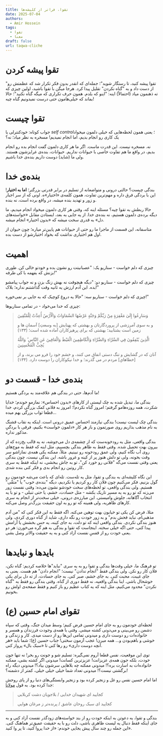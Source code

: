 ```yaml
---
title: تقوا، فراتر از کلیشه‌ها
date: 2025-07-04
authors:
  - Amir Hossein
tags:
  - تقوا
  - معنا
draft: false
url: taqwa-cliche
---
```

# تقوا پیشه کردن
"تقوا پیشه کنید، تا رستگار شوید"؛ جمله‌ای که انقدر بدون فکر تکرار شد که عظمتش رو از دست داد و به "گناه نکردن" تقلیل پیدا کرد. هرجا میگن با تقوا باشید، اولین چیزی که ته ذهنمون میاد (احتمالاً) اینه: "اینو که بلدم. همون حرف تکراری که میگه گناه نکنید"؛ حالا بماند که خیلی‌هامون حتی درست نمیدونیم گناه چیه!
# تقوا چیست

جواب کوتاه: خودکنترلی یا *self control*؛ یعنی همون لحظه‌هایی که خیلی دلمون میخواد یک کاری رو انجام بدیم، اما انجام نمیدیم! مسخره به نظر میاد؛ نه؟

نه. مسخره نیست. این قدرت ماست. اگر ما هر کاری دلمون گفت انجام بده رو انجام بدیم، در واقع ما هم تفاوت خاصی با حیوانات نداریم. حیوانات، بنده‌ی غرایزشون هستند. ولی ما (شاید) دوست داریم بنده‌ی خدا باشیم. 

# بنده‌ی خدا
بندگی چیست؟ حالتی درونی و متواضعانه از تسلیم در برابر قدرتی بزرگتر؛ **اما به اختیار**! این با بردگی فرق داره و مهم‌ترین تفاوت، همون کلمه‌ی «اختیار»ه. اونی که از سر اجبار و زور و تهدید بنده میشه، در واقع برده است، نه بنده.

حالا ربطش به تقوا چیه؟ 
مسئله اینه که، وقتی هر کاری دلمون میخواد انجام میدیم، ما دیگه برده‌ی دلمون هستیم، نه بنده‌ی خدا. از یه جایی به بعد، ایستادن مقابل «خواسته‌های دل» به قدری سخت میشه که «بدون اختیار» انجام میشه. 

متاسفانه، این قسمت از ماجرا ما رو حتی از حیوانات هم پایین‌تر میاره؛ چون حیوان از اول هم اختیاری نداشت که بخواد اختیارشو از دست بده.

# اهمیت
چیزی که دلم خواست - سناریو یک: "عصبانیتت رو نشون بده و خودتو خالی کن. طوری بزنش که بفهمه با کی طرفه!"

چیزی که دلم خواست - سناریو دو: "دیگه هیچوقت نه بهش زنگ بزن و نه جواب پیامشو بده. این آدم ارزش یه ثانیه وقت گذاشتنم نداره؛ بلاک!"

چیزی که دلم خواست - سناریو سه: "حالا یه دروغ کوچیک که به جایی بر نمی‌خوره!"

چیزی که خدا می‌خواد - در تمامی سناریو‌ها: 

> وَسَارِعُوا إِلَىٰ مَغْفِرَةٍ مِنْ رَبِّكُمْ وَجَنَّةٍ عَرْضُهَا السَّمَاوَاتُ وَالْأَرْضُ أُعِدَّتْ لِلْمُتَّقِينَ
> 
> و به سوی آمرزشی از پروردگارتان و بهشتی که پهنایش [به وسعتِ] آسمان ها و زمین است بشتابید؛ بهشتی که برای پرهیزکاران آماده شده است؛ (۱۳۳)
> 
> الَّذِينَ يُنْفِقُونَ فِي السَّرَّاءِ وَالضَّرَّاءِ وَالْكَاظِمِينَ الْغَيْظَ وَالْعَافِينَ عَنِ النَّاسِ ۗ وَاللَّهُ يُحِبُّ الْمُحْسِنِينَ 
> 
> آنان که در گشایش و تنگ دستی انفاق می کنند، و خشم خود را فرو می برند، و از [خطاهایِ] مردم در می گذرند؛ و خدا نیکوکاران را دوست دارد. (۱۳۴)
# بنده‌ی خدا - قسمت دو
ما آدم‌ها، حتی در بندگی هم علاقه‌مند به بردگی هستیم! 

بندگی ما، تبدیل شده به چک لیستی از کار‌های «بدون احساس»: نمازمو خوندم؛ خدایا شکرت، همه روز‌ه‌هامو گرفتم؛ امروز گناه نکردم!؛ امروز به فلانی کمک بزرگی کردم، خدا قطعا ثواب بزرگی بهم میده...

بندگی چک لیست نیست! بندگی نیازمند احساس عمیق درونی است. اینکه یه نقاب قشنگ به نام مذهب بذاریم روی صورتمون و باز هر کار «دلمون خواست» بکنیم، فرقی با بردگیِ مذکور نداره. 

بندگی واقعی، مثل یه رودخونه‌ست که از چشمه‌ی دل می‌جوشه، نه یه قالب یخ‌زده که از بیرون بهت تحمیل شده. وقتی فقط به ظاهر بندگی بچسبیم، مثل اینه که فقط به موج‌های روی آب نگاه کنیم، ولی عمق رودخونه رو نبینیم. مثلاً، ممکنه یکی همه‌ی نمازاشو سر وقت بخونه، ولی تو دلش هنوز پر از کینه و غرور باشه. این بندگی نیست، چون بندگی یعنی وقتی نفست می‌گه "فلانی رو خورد کن"، تو به جاش ببخشی، نه اینکه فقط یه سری کار روتین رو انجام بدی و فکر کنی بنده شدی.

این نگاه کلیشه‌ای به بندگی و تقوا، مثل یه تله‌ست. تله‌ای که باعث می‌شه خودمون رو گول بزنیم. فکر می‌کنیم چون فلان کار رو کردیم یا نکردیم، دیگه "بنده‌ی خوب" یا "متقّی" هستیم. ولی بندگی واقعی، تو لحظه‌های سخت خودشو نشون می‌ده: وقتی نفست زور می‌زنه که تو رو به یه مسیر تاریک بکشه - مثل حسادت، خشم، یا حتی تنبلی - و تو با یه انتخاب آگاهانه، جلوش وامیستی. این مبارزه‌ی درونی، خیلی سخت‌تر از انجام یه سری کارهای ظاهریه، ولی همینه که تو رو به اون حقیقت بزرگ‌تر وصل می‌کنه.

مثلا، فرض کن یکی تو خیابون بهت توهین می‌کنه. اگه فقط به این فکر کنی که "من آدم مذهبی‌ام، نباید فحش بدم" و به زور خودت رو نگه داری، شاید از گناه دوری کردی، ولی هنوز بندگی نکردی. بندگی واقعی اینه که تو دلت، به جای کینه، یه حس بخشش یا آرامش پیدا کنی، حتی اگه خیلی سخته. اینجاست که تقوا و بندگی به هم گره می‌خورن: هر دو یعنی خودت رو از قفسِ نفست آزاد کنی و به یه حقیقت والاتر وصل بشی.
# بایدها و نبایدها
تو فرهنگ ما، خیلی وقت‌ها بندگی و تقوا رو به یه سری "نباید"ها خلاصه کردیم: گناه نکن، فلان کار رو نکن. ولی بندگی فقط "انجام ندادن" نیست؛ "انجام دادن" هم هست. یعنی به جای غیبت، محبت کنی. به جای خشم، صبر کنی. به جای حسادت، از ته دل برای یکی خوشحال باشی. اینا بندگی واقعیه، نه فقط دوری از گناه. وقتی بندگی رو فقط به "گناه نکردن" محدود می‌کنیم، مثل اینه که یه کتاب عظیم رو باز کنیم و فقط صفحه‌ی اولش رو بخونیم.
# تقوای امام حسین (ع)
لحظه‌ای خودمون رو به جای امام حسین فرض کنیم؛ وسط میدان جنگ، وقتی که سپاه دشمن رو می‌بینی و می‌دونی کشته میشی. وقتی با همه‌ی وجودت فرزندان و همسر و خانواده‌ات رو دوست داری و میدونی تمامی این‌ها رو از دست میدی. کار و زندگی و خوشی و با‌هم‌بودن و... همه میرن! عجب آزمون سختی! جناب حسین (ع)؛ شما باید «هر آنچه دوست داری» رو رها کنی تا «سبک بال» پرواز کنی. 

توی این موقعیت، نفس قطعا آروم نمی‌گیره: تسلیم شو و جونت رو بخر! نه تنها جون خودت، بلکه جون همه‌ی عزیزانت! عزیزترین کسانت! میدونی اگر کشته بشی، ممکنه خانواده‌ات به اسارت بره؟! میدونی ممکنه چه بلاهایی سرشون بیاد؟! میدونی دیگه راه برگشتی نیست؟! میدونی تعداد شما خیلی خیلی خیلی، کمتر از دشمنه؟! 

اما امام حسین نفس رو غل و زنجیر کرده بود و زنجیر وابستگی‌های دنیا رو از پای روحش جدا کرده بود. به قول [مولانا](https://ganjoor.net/moulavi/shams/ghazalsh/sh2707):

>کجایید ای شهیدان خدایی / بلاجویان دشت کربلایی
>
> کجایید ای سبک روحان عاشق / پرنده‌تر ز مرغان هوایی

--- 

بندگی و تقوا، یه دعوتن به اینکه خودت رو از بند خواسته‌های زودگذر نفست آزاد کنی و به جای اینکه فقط دنبال یه لیست ظاهری باشی، دلت رو با یه حقیقت عمیق‌تر هماهنگ کنی. این جمله رو چند سال پیش یجایی خوندم: «از خدا پروا کنید، تا پر وا کنید».